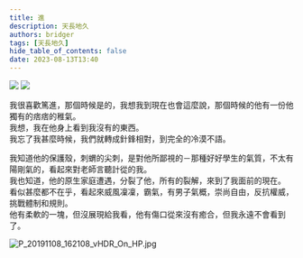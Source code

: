 ```yaml
---
title: 進
description: 天長地久
authors: bridger
tags: [天長地久]
hide_table_of_contents: false
date: 2023-08-13T13:40
---
```



![](https://e.brid.cf/i/2023/08/13/m64k12-2.webp)
![](https://e.brid.cf/i/2023/08/13/m62z13-2.webp)
<!-- truncate -->

我很喜歡篤進，那個時候是的，我想我到現在也會這麼說，那個時候的他有一份他獨有的痞痞的稚氣。  
我想，我在他身上看到我沒有的東西。  
我忘了我甚麼時候，我們就轉成針鋒相對，到完全的冷漠不語。  

我知道他的保護殼，刺蝟的尖刺，是對他所鄙視的－那種好好學生的氣質，不太有陽剛氣的，看起來對老師言聽計從的我。  
我也知道，他的原生家庭遭遇，分裂了他，所有的裂解，來到了我面前的現在。  
看似甚麼都不在乎，看起來威風凜凜，霸氣，有男子氣概，崇尚自由，反抗權威，挑戰體制和規則。  
他有柔軟的一塊，但沒展現給我看，他有傷口從來沒有癒合，但我永遠不會看到了。  

![P_20191108_162108_vHDR_On_HP.jpg](https://e.brid.cf/i/2023/08/13/p3d9q5-2.webp)